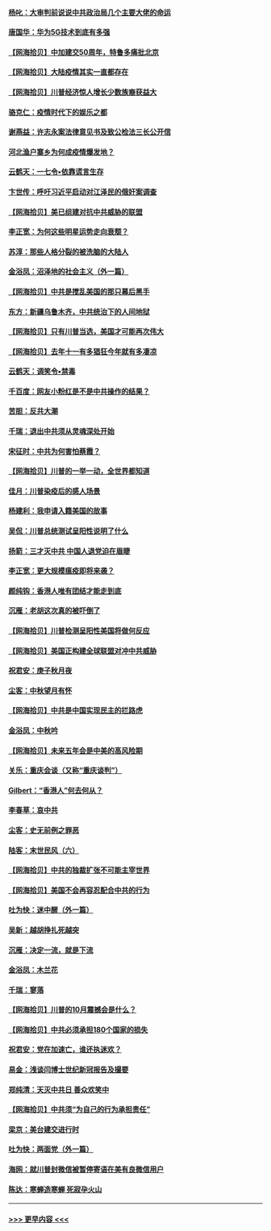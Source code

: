 #### [杨叱：大审判前说说中共政治局几个主要大佬的命运](../pages/nsc993/n12477527.md?t=10160602) 
#### [唐国华：华为5G技术到底有多强](../pages/nsc993/n12477483.md?t=10160602) 
#### [【网海拾贝】中加建交50周年，特鲁多痛批北京](../pages/nsc993/n12476892.md?t=10160602) 
#### [【网海拾贝】大陆疫情其实一直都存在](../pages/nsc993/n12473948.md?t=10160602) 
#### [【网海拾贝】川普经济惊人增长少数族裔获益大](../pages/nsc993/n12471565.md?t=10160602) 
#### [骆克仁：疫情时代下的娱乐之都](../pages/nsc993/n12471312.md?t=10160602) 
#### [谢燕益：许志永案法律意见书及致公检法三长公开信](../pages/nsc993/n12470870.md?t=10160602) 
#### [河北渔户寨乡为何成疫情爆发地？](../pages/nsc993/n12464936.md?t=10160602) 
#### [云鹤天：一七令▪依靠谎言生存](../pages/nsc993/n12470034.md?t=10160602) 
#### [卞世传：呼吁习近平启动对江泽民的俄奸案调查](../pages/nsc993/n12469722.md?t=10160602) 
#### [【网海拾贝】美已组建对抗中共威胁的联盟](../pages/nsc993/n12469018.md?t=10160602) 
#### [李正宽：为何这些明星运势走向衰颓？](../pages/nsc993/n12468730.md?t=10160602) 
#### [苏淳：那些人格分裂的被洗脑的大陆人](../pages/nsc993/n12467858.md?t=10160602) 
#### [金浴凤：沼泽地的社会主义（外一篇）](../pages/nsc993/n12467792.md?t=10160602) 
#### [【网海拾贝】中共是搅乱美国的那只幕后黑手](../pages/nsc993/n12467700.md?t=10160602) 
#### [东方：新疆乌鲁木齐，中共统治下的人间地狱](../pages/nsc993/n12466075.md?t=10160602) 
#### [【网海拾贝】只有川普当选，美国才可能再次伟大](../pages/nsc993/n12466013.md?t=10160602) 
#### [【网海拾贝】去年十一有多猖狂今年就有多凄凉](../pages/nsc993/n12463649.md?t=10160602) 
#### [云鹤天：调笑令▪禁毒](../pages/nsc993/n12462975.md?t=10160602) 
#### [千百度：网友小粉红是不是中共操作的结果？](../pages/nsc993/n12461025.md?t=10160602) 
#### [苦胆：反共大潮](../pages/nsc993/n12459469.md?t=10160602) 
#### [千瑞：退出中共须从灵魂深处开始](../pages/nsc993/n12459437.md?t=10160602) 
#### [宋征时：中共为何害怕蔡霞？](../pages/nsc993/n12459097.md?t=10160602) 
#### [【网海拾贝】川普的一举一动，全世界都知道](../pages/nsc993/n12458825.md?t=10160602) 
#### [佳月：川普染疫后的感人场景](../pages/nsc993/n12456994.md?t=10160602) 
#### [杨建利：我申请入籍美国的故事](../pages/nsc993/n12455635.md?t=10160602) 
#### [吴侃：川普总统测试呈阳性说明了什么](../pages/nsc993/n12451869.md?t=10160602) 
#### [扬箭：三才灭中共 中国人退党迫在眉睫](../pages/nsc993/n12451842.md?t=10160602) 
#### [李正宽：更大规模瘟疫即将来袭？](../pages/nsc993/n12451455.md?t=10160602) 
#### [颜纯钩：香港人唯有团结才能走到底](../pages/nsc993/n12450870.md?t=10160602) 
#### [沉雁：老胡这次真的被吓倒了](../pages/nsc993/n12449796.md?t=10160602) 
#### [【网海拾贝】川普检测呈阳性美国将做何反应](../pages/nsc993/n12449042.md?t=10160602) 
#### [【网海拾贝】美国正构建全球联盟对冲中共威胁](../pages/nsc993/n12446580.md?t=10160602) 
#### [祝君安：庚子秋月夜](../pages/nsc993/n12445870.md?t=10160602) 
#### [尘客：中秋望月有怀](../pages/nsc993/n12444632.md?t=10160602) 
#### [【网海拾贝】中共是中国实现民主的拦路虎](../pages/nsc993/n12443573.md?t=10160602) 
#### [金浴凤：中秋吟](../pages/nsc993/n12441773.md?t=10160602) 
#### [【网海拾贝】未来五年会是中美的高风险期](../pages/nsc993/n12440760.md?t=10160602) 
#### [关乐：重庆会谈（又称“重庆谈判”）](../pages/nsc993/n12437525.md?t=10160602) 
#### [Gilbert：“香港人”何去何从？](../pages/nsc993/n12435894.md?t=10160602) 
#### [李春草：哀中共](../pages/nsc993/n12435874.md?t=10160602) 
#### [尘客：史无前例之罪恶](../pages/nsc993/n12435762.md?t=10160602) 
#### [陆客：末世民风（六）](../pages/nsc993/n12435354.md?t=10160602) 
#### [【网海拾贝】中共的独裁扩张不可能主宰世界](../pages/nsc993/n12435151.md?t=10160602) 
#### [【网海拾贝】美国不会再容忍配合中共的行为](../pages/nsc993/n12433808.md?t=10160602) 
#### [吐为快：迷中醒（外一篇）](../pages/nsc993/n12433585.md?t=10160602) 
#### [吴新：越胡挣扎死越突](../pages/nsc993/n12433562.md?t=10160602) 
#### [沉雁：决定一流，就是下流](../pages/nsc993/n12432128.md?t=10160602) 
#### [金浴凤：木兰花](../pages/nsc993/n12432124.md?t=10160602) 
#### [千瑞：寥落](../pages/nsc993/n12432071.md?t=10160602) 
#### [【网海拾贝】川普的10月震撼会是什么？](../pages/nsc993/n12431624.md?t=10160602) 
#### [【网海拾贝】中共必须承担180个国家的损失](../pages/nsc993/n12428893.md?t=10160602) 
#### [祝君安：党在加速亡，谁还执迷欢？](../pages/nsc993/n12428652.md?t=10160602) 
#### [易金：浅谈闫博士世纪新冠报告及撮要](../pages/nsc993/n12426822.md?t=10160602) 
#### [郑纯清：天灭中共日 善众欢笑中](../pages/nsc993/n12426784.md?t=10160602) 
#### [【网海拾贝】中共须“为自己的行为承担责任”](../pages/nsc993/n12426067.md?t=10160602) 
#### [梁京：美台建交进行时](../pages/nsc993/n12424066.md?t=10160602) 
#### [吐为快：两面党（外一篇）](../pages/nsc993/n12424043.md?t=10160602) 
#### [海网：就川普封微信被暂停寄语在美有良微信用户](../pages/nsc993/n12424021.md?t=10160602) 
#### [陈达：寒蝉造寒蝉 死寂孕火山](../pages/nsc993/n12423958.md?t=10160602) 

----
#### [ >>> 更早内容 <<< ](../indexes/nsc993-earlier.md)
